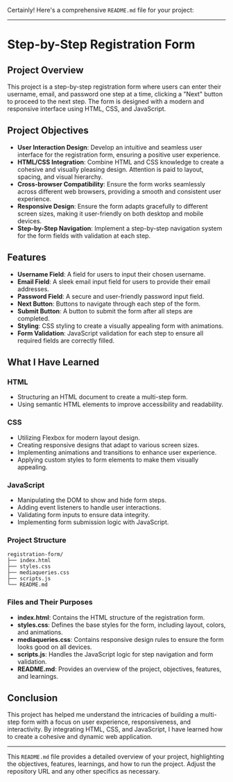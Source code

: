 Certainly! Here's a comprehensive `README.md` file for your project:

---

# Step-by-Step Registration Form

## Project Overview

This project is a step-by-step registration form where users can enter their username, email, and password one step at a time, clicking a "Next" button to proceed to the next step. The form is designed with a modern and responsive interface using HTML, CSS, and JavaScript.

## Project Objectives

- **User Interaction Design**: Develop an intuitive and seamless user interface for the registration form, ensuring a positive user experience.
- **HTML/CSS Integration**: Combine HTML and CSS knowledge to create a cohesive and visually pleasing design. Attention is paid to layout, spacing, and visual hierarchy.
- **Cross-browser Compatibility**: Ensure the form works seamlessly across different web browsers, providing a smooth and consistent user experience.
- **Responsive Design**: Ensure the form adapts gracefully to different screen sizes, making it user-friendly on both desktop and mobile devices.
- **Step-by-Step Navigation**: Implement a step-by-step navigation system for the form fields with validation at each step.

## Features

- **Username Field**: A field for users to input their chosen username.
- **Email Field**: A sleek email input field for users to provide their email addresses.
- **Password Field**: A secure and user-friendly password input field.
- **Next Button**: Buttons to navigate through each step of the form.
- **Submit Button**: A button to submit the form after all steps are completed.
- **Styling**: CSS styling to create a visually appealing form with animations.
- **Form Validation**: JavaScript validation for each step to ensure all required fields are correctly filled.

## What I Have Learned

### HTML

- Structuring an HTML document to create a multi-step form.
- Using semantic HTML elements to improve accessibility and readability.

### CSS

- Utilizing Flexbox for modern layout design.
- Creating responsive designs that adapt to various screen sizes.
- Implementing animations and transitions to enhance user experience.
- Applying custom styles to form elements to make them visually appealing.

### JavaScript

- Manipulating the DOM to show and hide form steps.
- Adding event listeners to handle user interactions.
- Validating form inputs to ensure data integrity.
- Implementing form submission logic with JavaScript.

### Project Structure

```
registration-form/
├── index.html
├── styles.css
├── mediaqueries.css
├── scripts.js
└── README.md
```

### Files and Their Purposes

- **index.html**: Contains the HTML structure of the registration form.
- **styles.css**: Defines the base styles for the form, including layout, colors, and animations.
- **mediaqueries.css**: Contains responsive design rules to ensure the form looks good on all devices.
- **scripts.js**: Handles the JavaScript logic for step navigation and form validation.
- **README.md**: Provides an overview of the project, objectives, features, and learnings.

## Conclusion

This project has helped me understand the intricacies of building a multi-step form with a focus on user experience, responsiveness, and interactivity. By integrating HTML, CSS, and JavaScript, I have learned how to create a cohesive and dynamic web application.

---

This `README.md` file provides a detailed overview of your project, highlighting the objectives, features, learnings, and how to run the project. Adjust the repository URL and any other specifics as necessary.